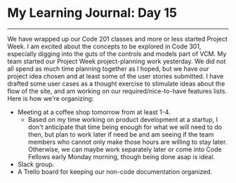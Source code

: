 # My Learning Journal: Day 15
*********************************************************************
We have wrapped up our Code 201 classes and more or less started
Project Week. I am excited about the concepts to be explored in Code
301, especially digging into the guts of the controls and models part
of VCM. My team started our Project Week project-planning work
yesterday. We did not all spend as much time planning together as I
hoped, but we have our project idea chosen and at least some of
the user stories submitted. I have drafted some user cases as a
thought exercise to stimulate ideas about the flow of the site, and
am working on our required/nice-to-have features lists. Here is how
we're organizing:

- Meeting at a coffee shop tomorrow from at least 1-4.
  - Based on my time working on product development at a startup, I don't anticipate that time being enough for what we will need to do then, but plan to work later if need be and am seeing if the team members who cannot only make those hours are willing to stay later. Otherwise, we can maybe work separately later or come into Code Fellows early Monday morning, though being done asap is ideal.
- Slack group.
- A Trello board for keeping our non-code documentation organized.
